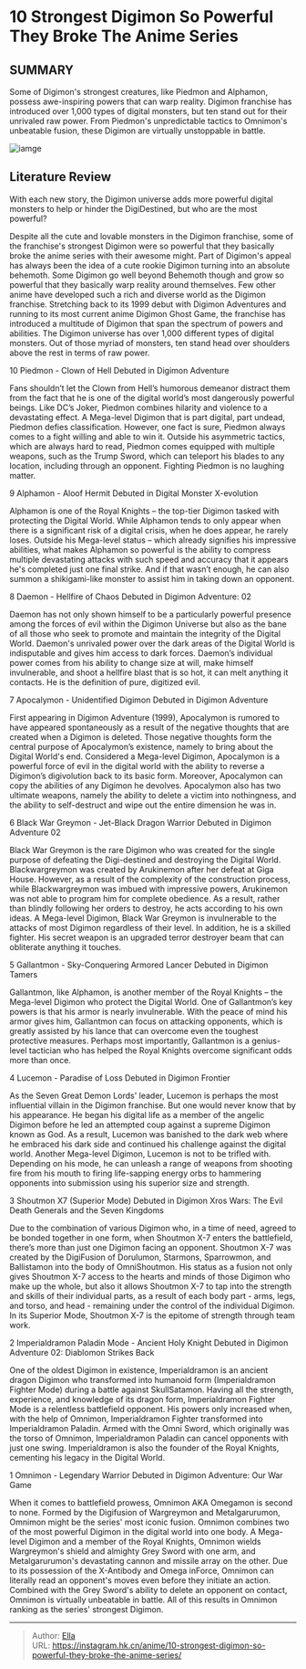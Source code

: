 # 10 Strongest Digimon So Powerful They Broke The Anime Series


## SUMMARY 


 Some of Digimon&#39;s strongest creatures, like Piedmon and Alphamon, possess awe-inspiring powers that can warp reality. 
 Digimon franchise has introduced over 1,000 types of digital monsters, but ten stand out for their unrivaled raw power. 
 From Piedmon&#39;s unpredictable tactics to Omnimon&#39;s unbeatable fusion, these Digimon are virtually unstoppable in battle. 

![iamge](https://static1.srcdn.com/wordpress/wp-content/uploads/2023/12/strongest-digimon-including-gallantmon-and-black-war-greymon.jpg)

## Literature Review

With each new story, the Digimon universe adds more powerful digital monsters to help or hinder the DigiDestined, but who are the most powerful?




Despite all the cute and lovable monsters in the Digimon franchise, some of the franchise&#39;s strongest Digimon were so powerful that they basically broke the anime series with their awesome might. Part of Digimon&#39;s appeal has always been the idea of a cute rookie Digimon turning into an absolute behemoth. Some Digimon go well beyond Behemoth though and grow so powerful that they basically warp reality around themselves.
Few other anime have developed such a rich and diverse world as the Digimon franchise. Stretching back to its 1999 debut with Digimon Adventures and running to its most current anime Digimon Ghost Game, the franchise has introduced a multitude of Digimon that span the spectrum of powers and abilities. The Digimon universe has over 1,000 different types of digital monsters. Out of those myriad of monsters, ten stand head over shoulders above the rest in terms of raw power.









 








 10  Piedmon - Clown of Hell 
Debuted in Digimon Adventure
        

Fans shouldn’t let the Clown from Hell’s humorous demeanor distract them from the fact that he is one of the digital world’s most dangerously powerful beings. Like DC’s Joker, Piedmon combines hilarity and violence to a devastating effect. A Mega-level Digimon that is part digital, part undead, Piedmon defies classification. However, one fact is sure, Piedmon always comes to a fight willing and able to win it. Outside his asymmetric tactics, which are always hard to read, Piedmon comes equipped with multiple weapons, such as the Trump Sword, which can teleport his blades to any location, including through an opponent. Fighting Piedmon is no laughing matter.





 9  Alphamon - Aloof Hermit 
Debuted in Digital Monster X-evolution
        

Alphamon is one of the Royal Knights – the top-tier Digimon tasked with protecting the Digital World. While Alphamon tends to only appear when there is a significant risk of a digital crisis, when he does appear, he rarely loses. Outside his Mega-level status – which already signifies his impressive abilities, what makes Alphamon so powerful is the ability to compress multiple devastating attacks with such speed and accuracy that it appears he&#39;s completed just one final strike. And if that wasn’t enough, he can also summon a shikigami-like monster to assist him in taking down an opponent.





 8  Daemon - Hellfire of Chaos 
Debuted in Digimon Adventure: 02
        

Daemon has not only shown himself to be a particularly powerful presence among the forces of evil within the Digimon Universe but also as the bane of all those who seek to promote and maintain the integrity of the Digital World. Daemon&#39;s unrivaled power over the dark areas of the Digital World is indisputable and gives him access to dark forces. Daemon’s individual power comes from his ability to change size at will, make himself invulnerable, and shoot a hellfire blast that is so hot, it can melt anything it contacts. He is the definition of pure, digitized evil.





 7  Apocalymon - Unidentified Digimon 
Debuted in Digimon Adventure
        

First appearing in Digimon Adventure (1999), Apocalymon is rumored to have appeared spontaneously as a result of the negative thoughts that are created when a Digimon is deleted. Those negative thoughts form the central purpose of Apocalymon’s existence, namely to bring about the Digital World&#39;s end. Considered a Mega-level Digimon, Apocalymon is a powerful force of evil in the digital world with the ability to reverse a Digimon’s digivolution back to its basic form. Moreover, Apocalymon can copy the abilities of any Digimon he devolves. Apocalymon also has two ultimate weapons, namely the ability to delete a victim into nothingness, and the ability to self-destruct and wipe out the entire dimension he was in.





 6  Black War Greymon - Jet-Black Dragon Warrior 
Debuted in Digimon Adventure 02


 







Black War Greymon is the rare Digimon who was created for the single purpose of defeating the Digi-destined and destroying the Digital World. Blackwargreymon was created by Arukinemon after her defeat at Giga House. However, as a result of the complexity of the construction process, while Blackwargreymon was imbued with impressive powers, Arukinemon was not able to program him for complete obedience. As a result, rather than blindly following her orders to destroy, he acts according to his own ideas. A Mega-level Digimon, Black War Greymon is invulnerable to the attacks of most Digimon regardless of their level. In addition, he is a skilled fighter. His secret weapon is an upgraded terror destroyer beam that can obliterate anything it touches.





 5  Gallantmon - Sky-Conquering Armored Lancer 
Debuted in Digimon Tamers


 







Gallantmon, like Alphamon, is another member of the Royal Knights – the Mega-level Digimon who protect the Digital World. One of Gallantmon’s key powers is that his armor is nearly invulnerable. With the peace of mind his armor gives him, Gallantmon can focus on attacking opponents, which is greatly assisted by his lance that can overcome even the toughest protective measures. Perhaps most importantly, Gallantmon is a genius-level tactician who has helped the Royal Knights overcome significant odds more than once.





 4  Lucemon - Paradise of Loss 
Debuted in Digimon Frontier
        

As the Seven Great Demon Lords&#39; leader, Lucemon is perhaps the most influential villain in the Digimon franchise. But one would never know that by his appearance. He began his digital life as a member of the angelic Digimon before he led an attempted coup against a supreme Digimon known as God. As a result, Lucemon was banished to the dark web where he embraced his dark side and continued his challenge against the digital world.
Another Mega-level Digimon, Lucemon is not to be trifled with. Depending on his mode, he can unleash a range of weapons from shooting fire from his mouth to firing life-sapping energy orbs to hammering opponents into submission using his superior size and strength.





 3  Shoutmon X7 (Superior Mode) 
Debuted in Digimon Xros Wars: The Evil Death Generals and the Seven Kingdoms
        

Due to the combination of various Digimon who, in a time of need, agreed to be bonded together in one form, when Shoutmon X-7 enters the battlefield, there’s more than just one Digimon facing an opponent. Shoutmon X-7 was created by the DigiFusion of Dorulumon, Starmons, Sparrowmon, and Ballistamon into the body of OmniShoutmon.
His status as a fusion not only gives Shoutmon X-7 access to the hearts and minds of those Digimon who make up the whole, but also it allows Shoutmon X-7 to tap into the strength and skills of their individual parts, as a result of each body part - arms, legs, and torso, and head - remaining under the control of the individual Digimon. In its Superior Mode, Shoutmon X-7 is the epitome of strength through team work.





 2  Imperialdramon Paladin Mode - Ancient Holy Knight 
Debuted in Digimon Adventure 02: Diablomon Strikes Back
        

One of the oldest Digimon in existence, Imperialdramon is an ancient dragon Digimon who transformed into humanoid form (Imperialdramon Fighter Mode) during a battle against SkullSatamon. Having all the strength, experience, and knowledge of its dragon form, Imperialdramon Fighter Mode is a relentless battlefield opponent.
His powers only increased when, with the help of Omnimon, Imperialdramon Fighter transformed into Imperialdramon Paladin. Armed with the Omni Sword, which originally was the torso of Omnimon, Imperialdramon Paladin can cancel opponents with just one swing. Imperialdramon is also the founder of the Royal Knights, cementing his legacy in the Digital World.





 1  Omnimon - Legendary Warrior 
Debuted in Digimon Adventure: Our War Game


 







When it comes to battlefield prowess, Omnimon AKA Omegamon is second to none. Formed by the Digifusion of Wargreymon and Metalgarurumon, Omnimon might be the series&#39; most iconic fusion. Omnimon combines two of the most powerful Digimon in the digital world into one body. A Mega-level Digimon and a member of the Royal Knights, Omnimon wields Wargreymon&#39;s shield and almighty Grey Sword with one arm, and Metalgarurumon&#39;s devastating cannon and missile array on the other.
Due to its possession of the X-Antibody and Omega inForce, Omnimon can literally read an opponent&#39;s moves even before they initiate an action. Combined with the Grey Sword&#39;s ability to delete an opponent on contact, Omnimon is virtually unbeatable in battle. All of this results in Omnimon ranking as the series&#39; strongest Digimon.

---

> Author: [Ella](https://instagram.hk.cn/)  
> URL: https://instagram.hk.cn/anime/10-strongest-digimon-so-powerful-they-broke-the-anime-series/  

